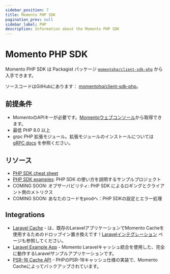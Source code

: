 ```yaml
---
sidebar_position: 7
title: Momento PHP SDK
pagination_prev: null
sidebar_label: PHP
description: Information about the Momento PHP SDK
---
```


# Momento PHP SDK

Momento PHP SDK は Packagist パッケージ [`momentohq/client-sdk-php`](https://packagist.org/packages/momentohq/client-sdk-php) から入手できます。

ソースコードはGitHubにあります： [momentohq/client-sdk-php](https://github.com/momentohq/client-sdk-php)。

## 前提条件

- MomentoのAPIキーが必要です。[Momentoウェブコンソール](https://console.gomomento.com/)から取得できます。
- 最低 PHP 8.0 以上
- grpc PHP 拡張モジュール。拡張モジュールのインストールについては [gRPC docs](https://github.com/grpc/grpc/blob/v1.54.0/src/php/README.md) を参照ください。

## リソース

- [PHP SDK cheat sheet](./cheat-sheet.md)
- [PHP SDK examples](https://github.com/momentohq/client-sdk-php/blob/main/examples/README.md): PHP SDK の使い方を説明するサンプルプロジェクト
- COMING SOON: オブザーバビリティ: PHP SDK によるロギングとクライアント側のメトリクス
- COMING SOON: あなたのコードをprodへ：PHP SDKの設定とエラー処理

## Integrations

- [Laravel Cache](https://github.com/momentohq/laravel-cache) - は、既存のLaravelアプリケーションでMomento Cacheを使用するためのドロップイン置き換えです！[Laravelインテグレーション](../../integrations/momento-cache-laravel-php.md) ページも参照してください。
- [Laravel Example App](https://github.com/momentohq/laravel-example) - Momento Laravelキャッシュ統合を使用した、完全に動作するLaravelサンプルアプリケーションです。
- [PSR-16 Cache API](https://github.com/momentohq/client-sdk-php/blob/main/README-PSR16.md) - PHPのPSR-16キャッシュ仕様の実装で、Momento Cacheによってバックアップされています。
